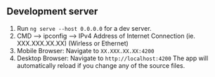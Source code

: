 ## Development server

1) Run `ng serve --host 0.0.0.0` for a dev server. 
2) CMD --> ipconfig --> IPv4 Address of Internet Connection (ie. XXX.XXX.XX.XX) (Wirless or Ethernet)
3) Mobile Browser: Navigate to `XX.XXX.XX.XX:4200` 
4) Desktop Browser: Navigate to `http://localhost:4200`
The app will automatically reload if you change any of the source files.
